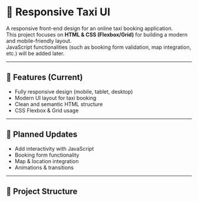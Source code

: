 
# 🚖 Responsive Taxi  UI

A responsive front-end design for an online taxi booking application.  
This project focuses on **HTML & CSS (Flexbox/Grid)** for building a modern and mobile-friendly layout.  
JavaScript functionalities (such as booking form validation, map integration, etc.) will be added later.

---

## 📱 Features (Current)
- Fully responsive design (mobile, tablet, desktop)
- Modern UI layout for taxi booking
- Clean and semantic HTML structure
- CSS Flexbox & Grid usage

---

## 🚀 Planned Updates
- Add interactivity with JavaScript
- Booking form functionality
- Map & location integration
- Animations & transitions

---

## 📂 Project Structure